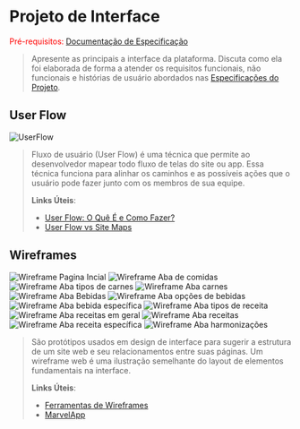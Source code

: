 
# Projeto de Interface

<span style="color:red">Pré-requisitos: <a href="2-Especificação.md"> Documentação de Especificação</a></span>

> Apresente as principais a interface da plataforma. Discuta como ela
> foi elaborada de forma a atender os requisitos funcionais, não
> funcionais e histórias de usuário abordados nas [Especificações do
> Projeto](2-Especificação.md).

## User Flow

![UserFlow](images/userflow.png)

> Fluxo de usuário (User Flow) é uma técnica que permite ao desenvolvedor
> mapear todo fluxo de telas do site ou app. Essa técnica funciona
> para alinhar os caminhos e as possíveis ações que o usuário pode
> fazer junto com os membros de sua equipe.
>
> **Links Úteis**:
> - [User Flow: O Quê É e Como Fazer?](https://medium.com/7bits/fluxo-de-usu%C3%A1rio-user-flow-o-que-%C3%A9-como-fazer-79d965872534)
> - [User Flow vs Site Maps](http://designr.com.br/sitemap-e-user-flow-quais-as-diferencas-e-quando-usar-cada-um/)


## Wireframes

![Wireframe Pagina Incial](images/imagem_2021-10-11_072004.png)
![Wireframe Aba de comidas](images/imagem_2021-10-11_072030.png)
![Wireframe Aba tipos de carnes](images/imagem_2021-10-11_072042.png)
![Wireframe Aba carnes](images/imagem_2021-10-11_072053.png)
![Wireframe Aba Bebidas](images/imagem_2021-10-11_072104.png)
![Wireframe Aba opções de bebidas](images/imagem_2021-10-11_072115.png)
![Wireframe Aba bebida específica](images/imagem_2021-10-11_072125.png)
![Wireframe Aba tipos de receita](images/imagem_2021-10-11_072138.png)
![Wireframe Aba receitas em geral](images/imagem_2021-10-11_072146.png)
![Wireframe Aba receitas](images/imagem_2021-10-11_072158.png)
![Wireframe Aba receita específica](images/imagem_2021-10-11_072208.png)
![Wireframe Aba harmonizações](images/imagem_2021-10-11_072222.png)


> São protótipos usados em design de interface para sugerir a
> estrutura de um site web e seu relacionamentos entre suas
> páginas. Um wireframe web é uma ilustração semelhante do
> layout de elementos fundamentais na interface.
> 
> **Links Úteis**:
> - [Ferramentas de Wireframes](https://rockcontent.com/blog/wireframes/)
> - [MarvelApp](https://marvelapp.com/developers/documentation/tutorials/)
